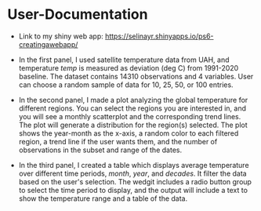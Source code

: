 # User-Documentation
- Link to my shiny web app:  https://selinayr.shinyapps.io/ps6-creatingawebapp/

- In the first panel, I used satellite temperature data from UAH, and temperature *temp* is measured as deviation (deg C) from 1991-2020 baseline. The dataset contains 14310 observations and 4 variables. User can choose a random sample of data for 10, 25, 50, or 100 entries. 

- In the second panel, I made a plot analyzing the global temperature for different regions. You can select the regions you are interested in, and you will see a monthly scatterplot and the corresponding trend lines. The plot will generate a distribution for the region(s) selected. The plot shows the year-month as the x-axis, a random color to each filtered region, a trend line if the user wants them, and the number of observations in the subset and range of the dates. 

- In the third panel, I created a table which displays average temperature over different time periods, *month*, *year*, and *decades*. It filter the data based on the user's selection. The wedgit includes a radio button group to select the time period to display, and the output will include a text to show the temperature range and a table of the data. 